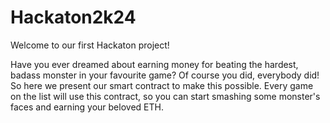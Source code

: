 # Hackaton2k24

Welcome to our first Hackaton project!

Have you ever dreamed about earning money for beating the hardest, badass monster in your favourite game? Of course you did, everybody did! So here we present our smart contract to make this possible.
Every game on the list will use this contract, so you can start smashing some monster's faces and 
earning your beloved ETH.
